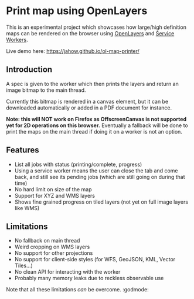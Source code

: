 # Print map using OpenLayers

This is an experimental project which showcases how large/high definition maps can be rendered on the
browser using [OpenLayers](https://www.openlayers.org) and [Service Workers](https://developer.mozilla.org/en-US/docs/Web/API/Service_Worker_API).

Live demo here: https://jahow.github.io/ol-map-printer/

## Introduction

A spec is given to the worker which then prints the layers and return an image bitmap to the main thread.

Currently this bitmap is rendered in a canvas element, but it can be downloaded automatically or added
in a PDF document for instance.

**Note: this will NOT work on Firefox as OffscreenCanvas is not supported yet for 2D operations on this browser.**
Eventually a fallback will be done to print the maps on the main thread if doing it on a worker is not an option. 

## Features

* List all jobs with status (printing/complete, progress)
* Using a service worker means the user can close the tab and come back, and still see its pending jobs (which are still going on during that time)
* No hard limit on size of the map
* Support for XYZ and WMS layers
* Shows fine grained progress on tiled layers (not yet on full image layers like WMS)

## Limitations

* No fallback on main thread
* Weird cropping on WMS layers
* No support for other projections
* No support for client-side styles (for WFS, GeoJSON, KML, Vector Tiles...)
* No clean API for interacting with the worker
* Probably many memory leaks due to reckless observable use

Note that all these limitations *can* be overcome. :godmode:
